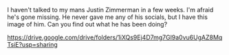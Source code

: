 I haven't talked to my mans Justin Zimmerman in a few weeks. I'm afraid he's gone missing. He never gave me any of his socials, but I have this image of him. Can you find out what he has been doing?

https://drive.google.com/drive/folders/1iXQs9Ej4D7mg7Gl9a0vu6UgAZ8MqTsiE?usp=sharing
